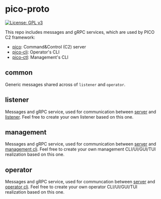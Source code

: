 # pico-proto

[![License: GPL v3](https://img.shields.io/badge/License-GPLv3-blue.svg)](https://www.gnu.org/licenses/gpl-3.0)

This repo includes messages and gRPC services, which are used by PICO C2 framework:
- [pico](https://github.com/PicoTools/pico): Command&Control (C2) server
- [pico-cli](https://github.com/PicoTools/pico-cli): Operator's CLI
- [pico-ctl](https://github.com/PicoTools/pico-ctl): Management's CLI

## common

Generic messages shared across of `listener` and `operator`.

## listener

Messages and gRPC service, used for communication between [server](https://github.com/PicoTools/pico) and [listener](https://github.com/PicoTools/example-listener). Feel free to create your own listener based on this one.

## management

Messages and gRPC service, used for communication between [server](https://github.com/PicoTools/pico) and [management cli](https://github.com/PicoTools/pico-ctl). Feel free to create your own management CLI/UI/GUI/TUI realization based on this one.

## operator

Messages and gRPC service, used for communcation between [server](https://github.com/PicoTools/pico) and [operator cli](https://github.com/PicoTools/pico-cli). Feel free to create your own operator CLI/UI/GUI/TUI realization based on this one.

